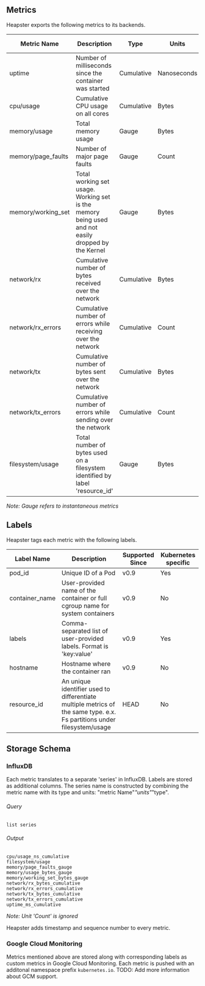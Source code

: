 ## Metrics

Heapster exports the following metrics to its backends. 

| Metric Name        | Description                                                                                        | Type       | Units       | Supported Since |
|--------------------|----------------------------------------------------------------------------------------------------|------------|-------------|-----------------|
| uptime             | Number of milliseconds since the container was started                                             | Cumulative | Nanoseconds | v0.9            |
| cpu/usage          | Cumulative CPU usage on all cores                                                                  | Cumulative | Bytes       | v0.9            |
| memory/usage       | Total memory usage                                                                                 | Gauge      | Bytes       | v0.9            |
| memory/page_faults | Number of major page faults                                                                        | Gauge      | Count       | v0.9            |
| memory/working_set | Total working set usage. Working set is the memory being used and not easily dropped by the Kernel | Gauge      | Bytes       | v0.9            |
| network/rx         | Cumulative number of bytes received over the network                                               | Cumulative | Bytes       | v0.9            |
| network/rx_errors  | Cumulative number of errors while receiving over the network                                       | Cumulative | Count       | v0.9            |
| network/tx         | Cumulative number of bytes sent over the network                                                   | Cumulative | Bytes       | v0.9            |
| network/tx_errors  | Cumulative number of errors while sending over the network                                         | Cumulative | Count       | v0.9            |
| filesystem/usage   | Total number of bytes used on a filesystem identified by label 'resource_id'                       | Gauge      | Bytes       | HEAD            |

*Note: Gauge refers to instantaneous metrics*

## Labels

Heapster tags each metric with the following labels.

| Label Name     | Description                                                                   | Supported Since | Kubernetes specific |
|----------------|-------------------------------------------------------------------------------|-----------------|---------------------|
| pod_id         | Unique ID of a Pod                                                            | v0.9            | Yes                 |
| container_name | User-provided name of the container or full cgroup name for system containers | v0.9            | No                  |
| labels         | Comma-separated list of user-provided labels. Format is 'key:value'           | v0.9            | Yes                 |
| hostname       | Hostname where the container ran                                              | v0.9            | No                  |
| resource_id    | An unique identifier used to differentiate multiple metrics of the same type. e.x. Fs partitions under filesystem/usage | HEAD | No |


## Storage Schema

### InfluxDB

Each metric translates to a separate 'series' in InfluxDB. Labels are stored as additional columns.
The series name is constructed by combining the metric name with its type and units: "metric Name"_"units"_"type".

###### Query
`list series`

###### Output
```
cpu/usage_ns_cumulative
filesystem/usage
memory/page_faults_gauge
memory/usage_bytes_gauge
memory/working_set_bytes_gauge
network/rx_bytes_cumulative
network/rx_errors_cumulative
network/tx_bytes_cumulative
network/tx_errors_cumulative
uptime_ms_cumulative
```
*Note: Unit 'Count' is ignored*

Heapster adds timestamp and sequence number to every metric.

### Google Cloud Monitoring

Metrics mentioned above are stored along with corresponding labels as custom metrics in Google Cloud Monitoring.
Each metric is pushed with an additonal namespace prefix `kubernetes.io`.
TODO: Add more information about GCM support.

